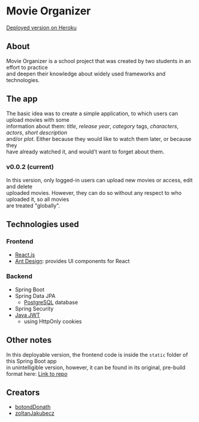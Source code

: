 # Movie Organizer

[Deployed version on Heroku](https://movie-organizer-app.herokuapp.com/)

## About

Movie Organizer is a school project that was created by two students in an effort to practice  
and deepen their knowledge about widely used frameworks and technologies.

## The app

The basic idea was to create a simple application, to which users can upload movies with some  
information about them: _title_, _release year_, _category_ tags, _characters_, _actors_, _short description_  
and/or _plot_. Either because they would like to watch them later, or because they  
have already watched it, and would't want to forget about them.

### v0.0.2 (current)

In this version, only logged-in users can upload new movies or access, edit and delete  
uploaded movies. However, they can do so without any respect to who uploaded it, so all movies  
are treated "globally".

## Technologies used

### Frontend

- [React.js](https://reactjs.org/)
- [Ant Design](https://ant.design/): provides UI components for React

### Backend

- Spring Boot
- Spring Data JPA
  - [PostgreSQL](https://www.postgresql.org/) database
- Spring Security
- [Java JWT](https://github.com/jwtk/jjwt)
  - using HttpOnly cookies
  
## Other notes

In this deployable version, the frontend code is inside the `static` folder of this Spring Boot app  
in unintelligible version, however, it can be found in its original, pre-build format here:
[Link to repo](https://github.com/zoltanJakubecz/movie-organizer-frontend)

## Creators

- [botondDonath](https://github.com/botondDonath)
- [zoltanJakubecz](https://github.com/zoltanJakubecz)
